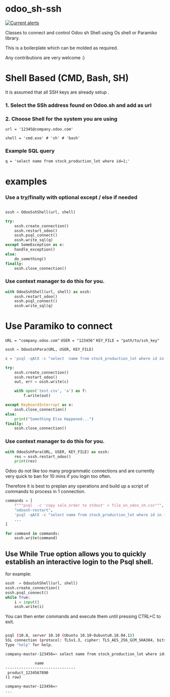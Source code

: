 # odoo_sh-ssh
[![Current alerts](https://img.shields.io/lgtm/alerts/g/johnashu/odoo_sh-ssh.svg?logo=lgtm&logoWidth=18)](https://lgtm.com/projects/g/johnashu/odoo_sh-ssh/alerts/)

Classes to connect and control Odoo sh Shell using Os shell or Paramiko library.

This is a boilerplate which can be molded as required.

Any contributions are very welcome :)


# Shell Based (CMD, Bash, SH)
It is assumed that all SSH keys are already setup .

### 1. Select the SSh address found on Odoo.sh and add as url
### 2. Choose Shell for the system you are using

`url = '12345@company.odoo.com'`

`shell = 'cmd.exe' # 'sh' # 'bash'`

### Example SQL query
`q = 'select name from stock_production_lot where id=1;'`

# examples
### Use a try/finally with optional except / else if needed
```python

ossh = OdooSshShell(url, shell)

try:
    ossh.create_connection()    
    ossh.restart_odoo()
    ossh.psql_connect()
    ossh.write_sql(q)
except SomeException as e:
    handle_exception()
else:
    do_something()
finally:
    ossh.close_connection()

```

### Use context manager to do this for you.
```python
with OdooSshShell(url, shell) as ossh:
    ossh.restart_odoo()
    ossh.psql_connect()
    ossh.write_sql(q)
```

# Use Paramiko to connect

`URL = "company.odoo.com"`
`USER = "123456"`
`KEY_FILE = "path/to/ssh_key"`


```python
ossh = OdooSshPara(URL, USER, KEY_FILE)

c = 'psql -qAtX -c "select  name from stock_production_lot where id in (1, 2, 3, 4);"'

try:
    ossh.create_connection()
    ossh.restart_odoo()
    out, err = ossh.write(c)

    with open('test.csv', 'a') as f:
        f.write(out)

except KeyboardInterrupt as e:
    ossh.close_connection()
else:
    print("Something Else Happened...")
finally:
    ossh.close_connection()
```

### Use context manager to do this for you.
```python
with OdooSshPara(URL, USER, KEY_FILE) as ossh:
    res = ossh.restart_odoo()
    print(res)
```

Odoo do not like too many programmatic connections and are currently very quick to ban for 10 mins if you login too often.

Therefore it is best to preplan any operations and build up a script of commands to process in 1 connection.

```python
commands = [
    f"""psql  -c 'copy sale_order to stdout' > file_on_odoo_sh.csv""",
    "odoosh-restart",
    'psql -qAtX -c "select name from stock_production_lot where id in (1, 2, 3, 4);"',
    ...
]

for command in commands:
    ossh.write(command)
```


## Use While True option allows you to quickly establish an interactive login to the Psql shell.

for example:

```python
ossh  = OdooSshShell(url, shell)
ossh.create_connection()
ossh.psql_connect()
while True:
    i = input()
    ossh.write(i)

```

You can then enter commands and execute them until pressing CTRL+C to exit.

```bash

psql (10.8, server 10.10 (Ubuntu 10.10-0ubuntu0.18.04.1))
SSL connection (protocol: TLSv1.3, cipher: TLS_AES_256_GCM_SHA384, bits: 256, compression: off)
Type "help" for help.

company-master-123456=> select name from stock_production_lot where id=1;

             name
-------------------------------
 product_1234567890
(1 row)

company-master-123456=>
...
```
